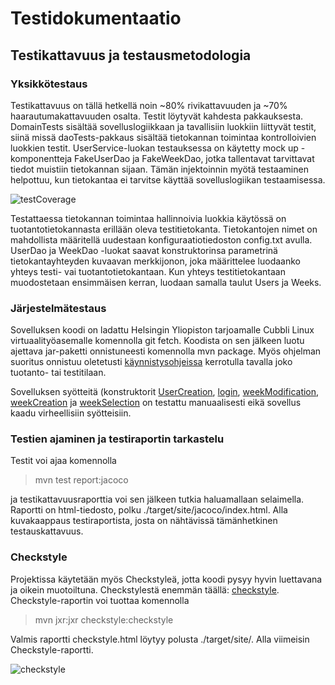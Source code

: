 # Testidokumentaatio #

## Testikattavuus ja testausmetodologia ##

### Yksikkötestaus ###

Testikattavuus on tällä hetkellä noin ~80% rivikattavuuden ja ~70% haarautumakattavuuden osalta. Testit löytyvät kahdesta pakkauksesta. DomainTests sisältää sovelluslogiikkaan ja tavallisiin luokkiin liittyvät testit, siinä missä daoTests-pakkaus sisältää tietokannan toimintaa kontrolloivien luokkien testit. UserService-luokan testauksessa on käytetty mock up -komponentteja FakeUserDao ja FakeWeekDao, jotka tallentavat tarvittavat tiedot muistiin tietokannan sijaan. Tämän injektoinnin myötä testaaminen helpottuu, kun tietokantaa ei tarvitse käyttää sovelluslogiikan testaamisessa. 

![testCoverage](https://user-images.githubusercontent.com/64590570/147246109-b22efae0-3d64-454e-8fc3-05094d8a70fa.png)

Testattaessa tietokannan toimintaa hallinnoivia luokkia käytössä on tuotantotietokannasta erillään oleva testitietokanta. Tietokantojen nimet on mahdollista määritellä uudestaan konfiguraatiotiedoston config.txt avulla. UserDao ja WeekDao -luokat saavat konstruktorinsa parametrinä tietokantayhteyden kuvaavan merkkijonon, joka määrittelee luodaanko yhteys testi- vai tuotantotietokantaan. Kun yhteys testitietokantaan muodostetaan ensimmäisen kerran, luodaan samalla taulut Users ja Weeks.

### Järjestelmätestaus ###

Sovelluksen koodi on ladattu Helsingin Yliopiston tarjoamalle Cubbli Linux virtuaalityöasemalle komennolla git fetch. Koodista on sen jälkeen luotu ajettava jar-paketti onnistuneesti komennolla mvn package. Myös ohjelman suoritus onnistuu oletetusti [käynnistysohjeissa]() kerrotulla tavalla joko tuotanto- tai testitilaan. 

Sovelluksen syötteitä (konstruktorit [UserCreation](https://github.com/jussinie/ot-harjoitustyo/blob/master/Tuntikirjanpitosofta/src/main/java/hourreporter/ui/UserCreationController.java), [login](https://github.com/jussinie/ot-harjoitustyo/blob/master/Tuntikirjanpitosofta/src/main/java/hourreporter/ui/LoginPageController.java), [weekModification](https://github.com/jussinie/ot-harjoitustyo/blob/master/Tuntikirjanpitosofta/src/main/java/hourreporter/ui/WeekModificationPageController.java), [weekCreation](https://github.com/jussinie/ot-harjoitustyo/blob/master/Tuntikirjanpitosofta/src/main/java/hourreporter/ui/WeekCreationPageController.java) ja [weekSelection](https://github.com/jussinie/ot-harjoitustyo/blob/master/Tuntikirjanpitosofta/src/main/java/hourreporter/ui/WeekSelectionPageController.java) on testattu manuaalisesti eikä sovellus kaadu virheellisiin syötteisiin. 

### Testien ajaminen ja testiraportin tarkastelu ### 

Testit voi ajaa komennolla 

> mvn test report:jacoco 

ja testikattavuusraporttia voi sen jälkeen tutkia haluamallaan selaimella. Raportti on html-tiedosto, polku ./target/site/jacoco/index.html. Alla kuvakaappaus testiraportista, josta on nähtävissä tämänhetkinen testauskattavuus. 

### Checkstyle ### 

Projektissa käytetään myös Checkstyleä, jotta koodi pysyy hyvin luettavana ja oikein muotoiltuna. Checkstylestä enemmän täällä: [checkstyle](https://checkstyle.org/). Checkstyle-raportin voi tuottaa komennolla
> mvn jxr:jxr checkstyle:checkstyle

Valmis raportti checkstyle.html löytyy polusta ./target/site/. 
Alla viimeisin Checkstyle-raportti.

![checkstyle](https://user-images.githubusercontent.com/64590570/147101720-cccf2ff6-981d-4f03-a134-614b383be193.png)
